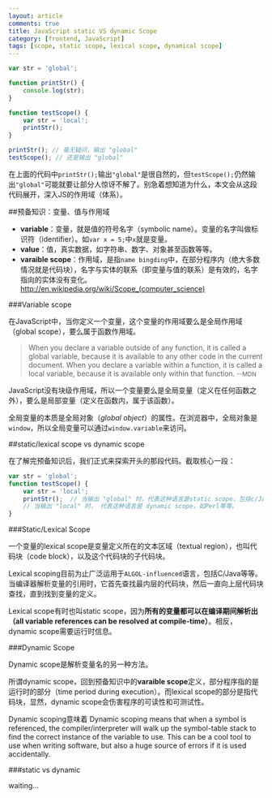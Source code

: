 ```yaml
---
layout: article
comments: true
title: JavaScript static VS dynamic Scope
category: [frontend, JavaScript]
tags: [scope, static scope, lexical scope, dynamical scope]
---
```


```javascript
var str = 'global';

function printStr() {
    console.log(str);
}

function testScope() {
    var str = 'local';
    printStr();
}

printStr(); // 毫无疑问，输出 "global"
testScope(); // 还是输出 "global"
```

<!--view-break-->

在上面的代码中`printStr();`输出`"global"`是很自然的，但`testScope();`仍然输出`"global"`可能就要让部分人惊讶不解了。别急着想知道为什么，本文会从这段代码展开，深入JS的作用域（体系）。

##预备知识：变量、值与作用域

- **variable**：变量，就是值的符号名字（symbolic name）。变量的名字叫做标识符（identifier）。如`var x = 5;`中`x`就是变量。
- **value**：值，真实数据，如字符串、数字、对象甚至函数等等。
- **varaible scope**：作用域，是指`name bingding`中，在部分程序内（绝大多数情况就是代码块），名字与实体的联系（即变量与值的联系）是有效的，名字指向的实体没有变化。<http://en.wikipedia.org/wiki/Scope_(computer_science)>

###Variable scope

在JavaScript中，当你定义一个变量，这个变量的作用域要么是全局作用域（global scope），要么属于函数作用域。

> When you declare a variable outside of any function, it is called a global variable, because it is available to any other code in the current document. When you declare a variable within a function, it is called a local variable, because it is available only within that function. <small>--MDN</small>

JavaScript没有块级作用域，所以一个变量要么是全局变量（定义在任何函数之外），要么是局部变量（定义在函数内，属于该函数）。

全局变量的本质是全局对象（*global object*）的属性。在浏览器中，全局对象是`window`，所以全局变量可以通过`window.variable`来访问。

##static/lexical scope vs dynamic scope

在了解完预备知识后，我们正式来探索开头的那段代码。截取核心一段：

```javascript
var str = 'global';
function testScope() {
    var str = 'local';
    printStr();  // 当输出 "global" 时，代表这种语言是static scope，包括c/Java/JavaScript等等。
    // 当输出 "local" 时， 代表这种语言是 dynamic scope，如Perl等等。
}
```

###Static/Lexical Scope

一个变量的lexical scope是变量定义所在的文本区域（textual region），也叫代码块（code block），以及这个代码块的子代码块。

Lexical scoping目前为止广泛运用于`ALGOL-influenced`语言，包括C/Java等等。当编译器解析变量的引用时，它首先查找最内层的代码块，然后一直向上层代码块查找，直到找到变量的定义。

Lexical scope有时也叫static scope，因为**所有的变量都可以在编译期间解析出（all variable references can be resolved at compile-time）**。相反，dynamic scope需要运行时信息。

###Dynamic Scope

Dynamic scope是解析变量名的另一种方法。

所谓dynamic scope，回到预备知识中的**varaible scope**定义，部分程序指的是运行时的部分（time period during execution）。而lexical scope的部分是指代码块，显然，dynamic scope会伤害程序的可读性和可测试性。

Dynamic scoping意味着
Dynamic scoping means that when a symbol is referenced, the compiler/interpreter will walk up the symbol-table stack to find the correct instance of the variable to use. This can be a cool tool to use when writing software, but also a huge source of errors if it is used accidentally.

###static vs dynamic

waiting...
